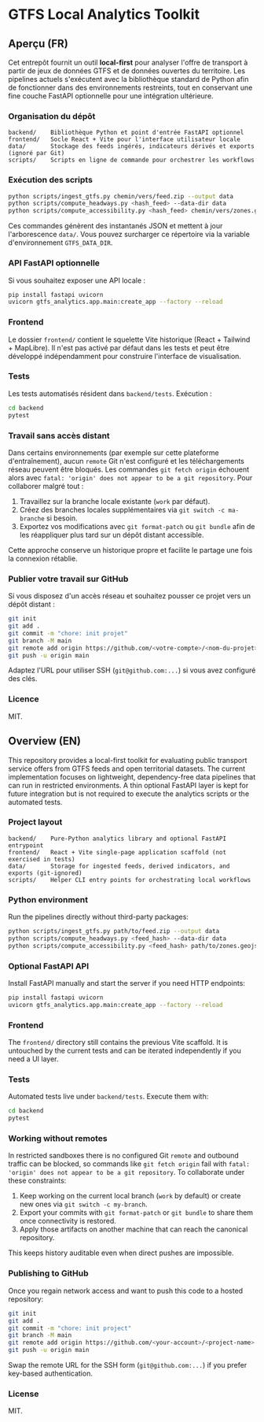 # GTFS Local Analytics Toolkit

## Aperçu (FR)

Cet entrepôt fournit un outil **local-first** pour analyser l'offre de transport à partir de jeux de données GTFS et de données ouvertes du territoire. Les pipelines actuels s'exécutent avec la bibliothèque standard de Python afin de fonctionner dans des environnements restreints, tout en conservant une fine couche FastAPI optionnelle pour une intégration ultérieure.

### Organisation du dépôt

```
backend/    Bibliothèque Python et point d'entrée FastAPI optionnel
frontend/   Socle React + Vite pour l'interface utilisateur locale
data/       Stockage des feeds ingérés, indicateurs dérivés et exports (ignoré par Git)
scripts/    Scripts en ligne de commande pour orchestrer les workflows
```

### Exécution des scripts

```bash
python scripts/ingest_gtfs.py chemin/vers/feed.zip --output data
python scripts/compute_headways.py <hash_feed> --data-dir data
python scripts/compute_accessibility.py <hash_feed> chemin/vers/zones.geojson --data-dir data
```

Ces commandes génèrent des instantanés JSON et mettent à jour l'arborescence `data/`. Vous pouvez surcharger ce répertoire via la variable d'environnement `GTFS_DATA_DIR`.

### API FastAPI optionnelle

Si vous souhaitez exposer une API locale :

```bash
pip install fastapi uvicorn
uvicorn gtfs_analytics.app.main:create_app --factory --reload
```

### Frontend

Le dossier `frontend/` contient le squelette Vite historique (React + Tailwind + MapLibre). Il n'est pas activé par défaut dans les tests et peut être développé indépendamment pour construire l'interface de visualisation.

### Tests

Les tests automatisés résident dans `backend/tests`. Exécution :

```bash
cd backend
pytest
```

### Travail sans accès distant

Dans certains environnements (par exemple sur cette plateforme d'entraînement), aucun `remote` Git n'est configuré et les téléchargements réseau peuvent être bloqués. Les commandes `git fetch origin` échouent alors avec `fatal: 'origin' does not appear to be a git repository`. Pour collaborer malgré tout :

1. Travaillez sur la branche locale existante (`work` par défaut).
2. Créez des branches locales supplémentaires via `git switch -c ma-branche` si besoin.
3. Exportez vos modifications avec `git format-patch` ou `git bundle` afin de les réappliquer plus tard sur un dépôt distant accessible.

Cette approche conserve un historique propre et facilite le partage une fois la connexion rétablie.

### Publier votre travail sur GitHub

Si vous disposez d'un accès réseau et souhaitez pousser ce projet vers un dépôt distant :

```bash
git init
git add .
git commit -m "chore: init projet"
git branch -M main
git remote add origin https://github.com/<votre-compte>/<nom-du-projet>.git
git push -u origin main
```

Adaptez l'URL pour utiliser SSH (`git@github.com:...`) si vous avez configuré des clés.

### Licence

MIT.

## Overview (EN)

This repository provides a local-first toolkit for evaluating public transport service offers from GTFS feeds and open territorial datasets. The current implementation focuses on lightweight, dependency-free data pipelines that can run in restricted environments. A thin optional FastAPI layer is kept for future integration but is not required to execute the analytics scripts or the automated tests.

### Project layout

```
backend/    Pure-Python analytics library and optional FastAPI entrypoint
frontend/   React + Vite single-page application scaffold (not exercised in tests)
data/       Storage for ingested feeds, derived indicators, and exports (git-ignored)
scripts/    Helper CLI entry points for orchestrating local workflows
```

### Python environment

Run the pipelines directly without third-party packages:

```bash
python scripts/ingest_gtfs.py path/to/feed.zip --output data
python scripts/compute_headways.py <feed_hash> --data-dir data
python scripts/compute_accessibility.py <feed_hash> path/to/zones.geojson --data-dir data
```

### Optional FastAPI API

Install FastAPI manually and start the server if you need HTTP endpoints:

```bash
pip install fastapi uvicorn
uvicorn gtfs_analytics.app.main:create_app --factory --reload
```

### Frontend

The `frontend/` directory still contains the previous Vite scaffold. It is untouched by the current tests and can be iterated independently if you need a UI layer.

### Tests

Automated tests live under `backend/tests`. Execute them with:

```bash
cd backend
pytest
```

### Working without remotes

In restricted sandboxes there is no configured Git `remote` and outbound traffic can be blocked, so commands like `git fetch origin` fail with `fatal: 'origin' does not appear to be a git repository`. To collaborate under these constraints:

1. Keep working on the current local branch (`work` by default) or create new ones via `git switch -c my-branch`.
2. Export your commits with `git format-patch` or `git bundle` to share them once connectivity is restored.
3. Apply those artifacts on another machine that can reach the canonical repository.

This keeps history auditable even when direct pushes are impossible.

### Publishing to GitHub

Once you regain network access and want to push this code to a hosted repository:

```bash
git init
git add .
git commit -m "chore: init project"
git branch -M main
git remote add origin https://github.com/<your-account>/<project-name>.git
git push -u origin main
```

Swap the remote URL for the SSH form (`git@github.com:...`) if you prefer key-based authentication.

### License

MIT.
